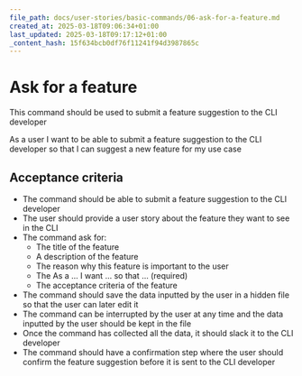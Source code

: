 ```yaml
---
file_path: docs/user-stories/basic-commands/06-ask-for-a-feature.md
created_at: 2025-03-18T09:06:34+01:00
last_updated: 2025-03-18T09:17:12+01:00
_content_hash: 15f634bcb0df76f11241f94d3987865c
---
```


# Ask for a feature
This command should be used to submit a feature suggestion to the CLI developer

As a user
I want to be able to submit a feature suggestion to the CLI developer
so that I can suggest a new feature for my use case

## Acceptance criteria
- The command should be able to submit a feature suggestion to the CLI developer
- The user should provide a user story about the feature they want to see in the CLI
- The command ask for:
  - The title of the feature
  - A description of the feature
  - The reason why this feature is important to the user
  - The As a ... I want ... so that ... (required)
  - The acceptance criteria of the feature
- The command should save the data inputted by the user in a hidden file so that the user can later edit it
- The command can be interrupted by the user at any time and the data inputted by the user should be kept in the file
- Once the command has collected all the data, it should slack it to the CLI developer 
- The command should have a confirmation step where the user should confirm the feature suggestion before it is sent to the CLI developer